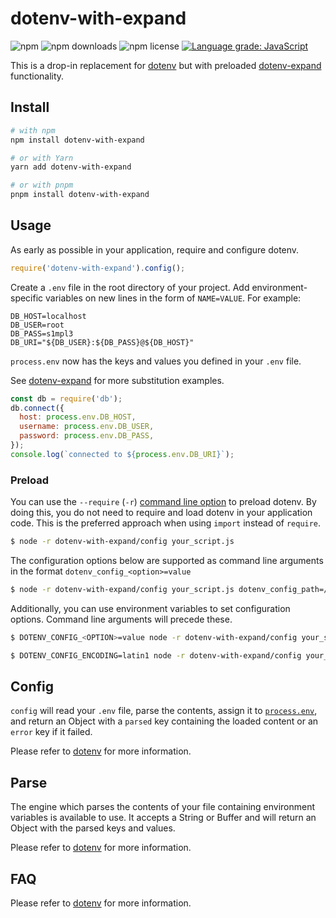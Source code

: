 # dotenv-with-expand

![npm](https://img.shields.io/npm/v/dotenv-with-expand)
![npm downloads](https://img.shields.io/npm/dt/dotenv-with-expand)
![npm license](https://img.shields.io/npm/l/dotenv-with-expand)
[![Language grade: JavaScript](https://img.shields.io/lgtm/grade/javascript/g/khuongduybui/dotenv-with-expand.svg?logo=lgtm&logoWidth=18)](https://lgtm.com/projects/g/khuongduybui/dotenv-with-expand/context:javascript)

This is a drop-in replacement for [dotenv](https://www.npmjs.com/package/dotenv) but with preloaded [dotenv-expand](https://www.npmjs.com/package/dotenv-expand) functionality.

## Install

```bash
# with npm
npm install dotenv-with-expand

# or with Yarn
yarn add dotenv-with-expand

# or with pnpm
pnpm install dotenv-with-expand
```

## Usage

As early as possible in your application, require and configure dotenv.

```javascript
require('dotenv-with-expand').config();
```

Create a `.env` file in the root directory of your project.
Add environment-specific variables on new lines in the form of `NAME=VALUE`.
For example:

```dosini
DB_HOST=localhost
DB_USER=root
DB_PASS=s1mpl3
DB_URI="${DB_USER}:${DB_PASS}@${DB_HOST}"
```

`process.env` now has the keys and values you defined in your `.env` file.

See [dotenv-expand](https://github.com/motdotla/dotenv-expand/blob/master/test/.env) for more substitution examples.

```javascript
const db = require('db');
db.connect({
  host: process.env.DB_HOST,
  username: process.env.DB_USER,
  password: process.env.DB_PASS,
});
console.log(`connected to ${process.env.DB_URI}`);
```

### Preload

You can use the `--require` (`-r`) [command line option](https://nodejs.org/api/cli.html#cli_r_require_module) to preload dotenv. By doing this, you do not need to require and load dotenv in your application code. This is the preferred approach when using `import` instead of `require`.

```bash
$ node -r dotenv-with-expand/config your_script.js
```

The configuration options below are supported as command line arguments in the format `dotenv_config_<option>=value`

```bash
$ node -r dotenv-with-expand/config your_script.js dotenv_config_path=/custom/path/to/your/env/vars
```

Additionally, you can use environment variables to set configuration options. Command line arguments will precede these.

```bash
$ DOTENV_CONFIG_<OPTION>=value node -r dotenv-with-expand/config your_script.js
```

```bash
$ DOTENV_CONFIG_ENCODING=latin1 node -r dotenv-with-expand/config your_script.js dotenv_config_path=/custom/path/to/.env
```

## Config

`config` will read your `.env` file, parse the contents, assign it to
[`process.env`](https://nodejs.org/docs/latest/api/process.html#process_process_env),
and return an Object with a `parsed` key containing the loaded content or an `error` key if it failed.

Please refer to [dotenv](https://github.com/motdotla/dotenv#config) for more information.

## Parse

The engine which parses the contents of your file containing environment
variables is available to use. It accepts a String or Buffer and will return
an Object with the parsed keys and values.

Please refer to [dotenv](https://github.com/motdotla/dotenv#parse) for more information.

## FAQ

Please refer to [dotenv](https://github.com/motdotla/dotenv#faq) for more information.
